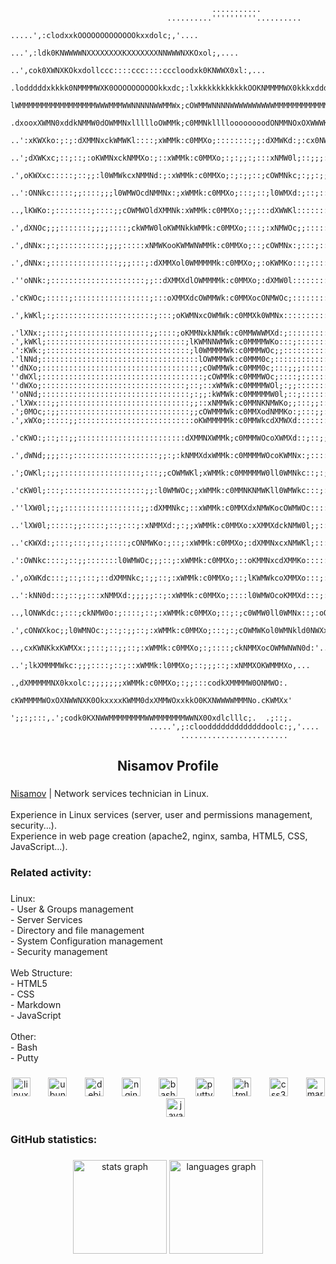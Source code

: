 ```
                                             ...........                                        
                                   ..........''''''''''..........                                   
                             .....',:clodxxkOOOOOOOOOOOOOkxxdolc;,'....                             
                         ...',:ldk0KNWWWWNXXXXXXXXKXXXXXXXNNWWWNXKOxol;,....                        
                      ..',cok0XWNXKOkxdollccc::::ccc::::cccloodxk0KNWWX0xl:,...                     
            .lodddddxkkkk0NMMMMWXK0OOOOOOOOOOkkxdc;:lxkkkkkkkkkkkOOKNMMMMWX0kkkxdddddddoc.          
            lWMMMMMMMMMMMMMMMMMWWWMMMWWNNNNNWWMMWx;cOWMMWNNNNWWWWWWWWWWMMMMMMMMMMMMMMMMMX;          
            .dxooxXWMN0xddkNMMW0dOWMMNxllllloOWMMk;c0MMNklllloooooooodONMMNOxOXWWWKdooloc.          
            ..':xKWXko:;:;:dXMMNxckWMWKl::::;xWMMk:c0MMXo;::::::::;;:dXMWKd:;:cx0NW0o;..            
          ..';dXWKxc;::;::;:oKWMNxckNMMXo:;::xWMMk:c0MMXo;:;:;;:;:::xNMW0l;::;;;:oONW0o,'.          
         .',oKWXxc:::::;::;;:l0WMWkcxNMMNd:;:xWMMk:c0MMXo;:;:;;::;cOWMNkc;:;;:;;:;:oONNOc'..        
       ..':ONNkc:::::;;::::;;;l0WMWOcdNMMNx:;xWMMk:c0MMXo;:::;::;l0WMXd:;::;::;;:::;:oKWNd;'.       
      ..,lKWKo:;::::::::;::::;;cOWMWOldXMMNk:xWMMk:c0MMXo;:;;:::dXWWKl::::::::::;::;::ckNWOc'.      
     .',dXNOc;;;:::::::;;;;::::;ckWMW0loKWMNkkWMMk:c0MMXo;:::;:xNMWOc;;::::::::::::;::;:dXWKl'.     
    .',dNNx:;:;::::::::::;;;;:::::xNMWKooKWMWNWMMk:c0MMXo;::;cOWMNx:;:::;::::::::;;::;;:;lKWXl'.    
   .',dNNx:;:::::::::::::::;;;:::;:dXMMXol0WMMMMMk:c0MMXo;;:oKWMKo:::;::::::::::::::;:::::l0WXl'.   
  .''oNNk:;:::::::::::::::::::::;;::dXMMXdlOWMMMMk:c0MMXo;:dXMW0l::::::::::::::::::::::::::lKMKc'.  
  .'cKWOc;:::::;:::::::::::::::::;:::oXMMXdcOWMMWk:c0MMXocONMWOc;:::::::::::::::::::::::::;:dXWO;'. 
 .',kWKl;:;::::::::::::::::::::::;:::;oKWMNxcOWMWk:c0MMXk0WMNx::::::::::::::::::::::::::;:;;:kWNd'. 
 .'lXNx:;::::;::::::::::::::::::;;::::;oKMMNxkNMWk:c0MMWWWMXd:;:::::::::::::::::::::::::::;;;lKM0:'.
.',kWKl;:::::::::::::::::::::::::::::::;lKWMNNWMWk:c0MMMMWKo:::;::::::::::::::::::::::::::;:::kWNo'.
.':KWk:;::::::::::::::::::::::::::::::::;l0WMMMMWk:c0MMMWOc;;:::::::::::::::::::::::::::;::::;oXMk,'
.'lNNd;:::::::::::::::::::::::::::::::::::lOWMMMWk:c0MMM0c;:::::::::::::::::::::::::::::;::::;c0M0:'
''dNXo;:::::::::::::::::::::::::::::::::::;cOWMMWk:c0MMM0c;:::;;;::::::::::::::::::::::::::;:;:OMXc'
''dWXl;::::::::::::::::::::::::::::::::::::;cOWMMk:c0MMMWOc;::::;:::::::::::::::::::::::;::::::kWXl'
''dWXo;::::::::::::::::::::::::::::::::;::;::xWMWk:c0MMMMWOl;:;;::::::::::::::::::::::::::::;::kMXl.
''oNNd;:::::::::::::::::::::::::::::::::;:;;:kWMWk:c0MMMMMW0l;::;:::::::::::::::::::::::::::;;cOMKc'
.'lXWx:::;;:::::::::::::::::::::::::::::;;::xNMMWk:c0MMNKNMWKo;;:::;;::;::::::::::::::::::;::;lKM0;'
.';0MOc;:;;:::::::::::::::::::::::::::::;;cOWMMMWk:c0MMXodNMMKo:;:::;;:::::::::::::::::::;;::;dNWk,'
.',xWXo;:::::;;::::::::::::::::::::::::::oKWMMMMMk:c0MMWkcdXMWXd::::::::;:::::::::::::::::;:;:OWNl'.
 .'cKWO:;::;::;;::::::::::::::::::::::::dXMMNXWMMk;c0MMMWOcoXWMXd::;::;;::::::::::::::::;:::;oXMO;..
 .',dWNd;;;;::;:::::::::::::::::::;;:;:kNMMXdxWMMk:c0MMMMWOcoKWMNx:;::::::::::::::::::::;::;c0WXl'. 
  .';OWKl;:;;::::::::::::::::::;:::;;cOWMWKl;xWMMk:c0MMMMMW0ll0WMNkc::;:;::::::::::::::::;;:kWWx,'. 
   .'cKW0l;:::;::::::::::::::::::;;:l0WMWOc;;xWMMk:c0MMNKNMWKll0WMWkc:::;::::::::::::::::;:xNWO;'.  
   .''lXW0l;:;;:::::::::::::::::;;:dXMMNkc;::xWMMk:c0MMXdxNMWKocOWMWOc::::::::::::::::::;:dNW0:'.   
    ..'lXW0l;:::::;;:::::;::;:::;:xNMMXd:;:;;xWMMk:c0MMXo:xXMMXdckNMW0l;;::::;::::;::;:;:xNW0:'.    
     ..'cKWXd:;:::;:::;::;:::::;cONMWKo:;::;:xWMMk:c0MMXo;:dXMMNxcxNMWKl;::::;:::::;:::lOWWO:'.     
       .':OWNkc::::;::;;:::::::l0WMWOc;;;::;:xWMMk:c0MMXo;::oKMMNxcdXMMKo::::::::;;:::dKWNx;'.      
        .',oXWKdc:::;::;:::;::dXMMNkc;:;;::;:xWMMk:c0MMXo;::;lKWMWkcoXMMXo:::;::::::lONW0l,..       
         ..':kNN0d:::;::;;:::xNMMXd:;;;;;::;:xWMMk:c0MMXo;::::l0WMWOcoKMMXd:::;:;:lkNWXd;'.         
           ..,lONWKdc:;:::;ckNMW0o:;::::;::;:xWMMk:c0MMXo;::;:;c0WMW0ll0WMNx::;:oONWXk:'..          
             .',cONWXkoc;;l0WMNOc:;::;:;;::;:xWMMk:c0MMXo;:::;:;cOWMWKol0WMNkld0NWXx:'..            
               ..,cxKWNKkxKWMXx:;:::;::;;::;:xWMMk:c0MMXo;:;::::;ckNMMXocOWMWNWN0d:'..              
                 ..';lkXMMMMWkc:;;;::::;::;::xWMMk:l0MMXo;::;;;::;:xNMMXOKWMMMXo,...                
                    .,dXMMMMMNX0kxolc:;;;;;;;xWMMk:c0MMXo;:;;:::codkXMMMMW0ONMWO:.                  
                    cKWMMMMWOxOXNWWNXK0OkxxxxKWMM0dxXMMWOxxkkO0KXNWWWWMMMNo.cKWMXx'                 
                    ';;:;:::,.';codk0KXNWWMMMMMMMMWWMMMMMMMWWNX0Oxdlclllc;.  .;::;.                 
                               .....',;:cloodddddddddddddoolc:;,'....                               
                                      ........................                                     
```

<p align="left"></p>

###

<h2 align="center">Nisamov Profile</h2>

###

<p align="left"><zw><a href="">Nisamov</a></zw> | Network services technician in Linux.<br><br>Experience in Linux services (server, user and permissions management, security...).<br>Experience in web page creation (apache2, nginx, samba, HTML5, CSS, JavaScript...).</p>

###

<h3 align="left">Related activity:</h3>

###

<p align="left">Linux:<br>- User & Groups  management<br>- Server Services<br>- Directory and file management<br>- System Configuration  management<br>- Security  management<br><br>Web Structure:<br>- HTML5<br>- CSS<br>- Markdown<br>- JavaScript<br><br>Other:<br>- Bash<br>- Putty</p>

###

<div align="center">
  <img src="https://cdn.simpleicons.org/linux/FCC624" height="30" alt="linux logo"  />
  <img width="21" />
  <img src="https://cdn.simpleicons.org/ubuntu/E95420" height="30" alt="ubuntu logo"  />
  <img width="21" />
  <img src="https://cdn.simpleicons.org/debian/A81D33" height="30" alt="debian logo"  />
  <img width="21" />
  <img src="https://cdn.simpleicons.org/nginx/009639" height="30" alt="nginx logo"  />
  <img width="21" />
  <img src="https://cdn.simpleicons.org/gnubash/4EAA25" height="30" alt="bash logo"  />
  <img width="21" />
  <img src="https://cdn.jsdelivr.net/gh/devicons/devicon/icons/putty/putty-original.svg" height="30" alt="putty logo"  />
  <img width="21" />
  <img src="https://cdn.simpleicons.org/html5/E34F26" height="30" alt="html5 logo"  />
  <img width="21" />
  <img src="https://cdn.simpleicons.org/css3/1572B6" height="30" alt="css3 logo"  />
  <img width="21" />
  <img src="https://cdn.simpleicons.org/markdown/000000" height="30" alt="markdown logo"  />
  <img width="21" />
  <img src="https://cdn.simpleicons.org/javascript/F7DF1E" height="30" alt="javascript logo"  />
</div>

###

<h3 align="left">GitHub statistics:</h3>

###

<div align="center">
  <img src="https://github-readme-stats.vercel.app/api?username=Nisamov&hide_title=false&hide_rank=false&show_icons=true&include_all_commits=true&count_private=true&disable_animations=false&theme=dark&locale=en&hide_border=false" height="150" alt="stats graph"  />
  <img src="https://github-readme-stats.vercel.app/api/top-langs?username=Nisamov&locale=en&hide_title=false&layout=compact&card_width=320&langs_count=5&theme=dark&hide_border=false&custom_title=Estad%C3%ADsticas%20de%20uso" height="150" alt="languages graph"  />
</div>

###
